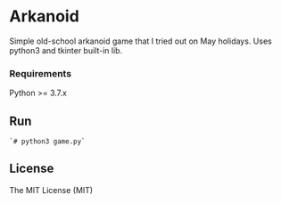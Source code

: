 Arkanoid
========

Simple old-school arkanoid game that I tried out on May holidays. Uses python3 and tkinter built-in lib.

### Requirements

Python >= 3.7.x

## Run

    `# python3 game.py`

License
-------
The MIT License (MIT)
